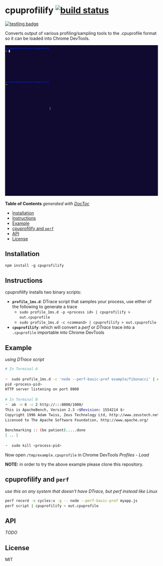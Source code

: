 # cpuprofilify [![build status](https://secure.travis-ci.org/thlorenz/cpuprofilify.png?branch=master)](http://travis-ci.org/thlorenz/cpuprofilify)

[![testling badge](https://ci.testling.com/thlorenz/cpuprofilify.png)](https://ci.testling.com/thlorenz/cpuprofilify)

Converts output of various profiling/sampling tools to the .cpuprofile format so it can be loaded into Chrome DevTools.

![screenshot](assets/cpuprofilify.gif)

<!-- START doctoc generated TOC please keep comment here to allow auto update -->
<!-- DON'T EDIT THIS SECTION, INSTEAD RE-RUN doctoc TO UPDATE -->
**Table of Contents**  *generated with [DocToc](https://github.com/thlorenz/doctoc)*

- [Installation](#installation)
- [Instructions](#instructions)
- [Example](#example)
- [cpuprofilify and `perf`](#cpuprofilify-and-perf)
- [API](#api)
- [License](#license)

<!-- END doctoc generated TOC please keep comment here to allow auto update -->

## Installation

    npm install -g cpuprofilify

## Instructions

cpuprofilify installs two binary scripts:

- **`profile_1ms.d`**: DTrace script that samples your process, use either of the following to generate a trace
  - `sudo profile_1ms.d -p <process id> | cpuprofilify > out.cpuprofile`
  - `sudo profile_1ms.d -c <command> | cpuprofilify > out.cpuprofile`
- **`cpuprofilify`**: which will convert a *perf* or *DTrace* trace into a `.cpuprofile` importable into Chrome DevTools

## Example

*using DTrace script*

```sh
# In Terminal A

➝  sudo profile_1ms.d -c 'node --perf-basic-prof example/fibonacci' | cpuprofilify > /tmp/example.cpuprofile
pid <process-pid>
HTTP server listening on port 8000

# In Terminal B
➝  ab -n 6 -c 2 http://:::8000/1000/
This is ApacheBench, Version 2.3 <$Revision: 1554214 $>
Copyright 1996 Adam Twiss, Zeus Technology Ltd, http://www.zeustech.net/
Licensed to The Apache Software Foundation, http://www.apache.org/

Benchmarking :: (be patient).....done
[ .. ]

➝  sudo kill <process-pid>
```

Now open `/tmp/example.cpuprofile` in Chrome DevTools *Profiles - Load*

**NOTE:** in order to try the above example please clone this repository.

## cpuprofilify and `perf`

*use this on any system that doesn't have DTrace, but perf instead like Linux*

```sh
perf record -e cycles:u -g -- node --perf-basic-prof myapp.js
perf script | cpuprofilify > out.cpuprofile
```

## API

*TODO*

## License

MIT
